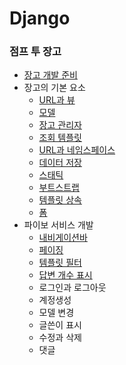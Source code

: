 # Django



### 점프 투 장고

- [장고 개발 준비](https://github.com/p-chanmin/TIL/blob/main/Django/%EC%A0%90%ED%94%84%20%ED%88%AC%20%EC%9E%A5%EA%B3%A0/1-00.%20%EC%9E%A5%EA%B3%A0%20%EA%B0%9C%EB%B0%9C%20%EC%A4%80%EB%B9%84.md)
- 장고의 기본 요소
  - [URL과 뷰](https://github.com/p-chanmin/TIL/blob/main/Django/%EC%A0%90%ED%94%84%20%ED%88%AC%20%EC%9E%A5%EA%B3%A0/2-01.%20URL%EA%B3%BC%20%EB%B7%B0.md)
  - [모델](https://github.com/p-chanmin/TIL/blob/main/Django/%EC%A0%90%ED%94%84%20%ED%88%AC%20%EC%9E%A5%EA%B3%A0/2-02.%20%EB%AA%A8%EB%8D%B8.md)
  - [장고 관리자](https://github.com/p-chanmin/TIL/blob/main/Django/%EC%A0%90%ED%94%84%20%ED%88%AC%20%EC%9E%A5%EA%B3%A0/2-03.%20%EC%9E%A5%EA%B3%A0%20%EA%B4%80%EB%A6%AC%EC%9E%90.md)
  - [조회 템플릿](https://github.com/p-chanmin/TIL/blob/main/Django/%EC%A0%90%ED%94%84%20%ED%88%AC%20%EC%9E%A5%EA%B3%A0/2-04.%20%EC%A1%B0%ED%9A%8C%EC%99%80%20%ED%85%9C%ED%94%8C%EB%A6%BF.md)
  - [URL과 네임스페이스](https://github.com/p-chanmin/TIL/blob/main/Django/%EC%A0%90%ED%94%84%20%ED%88%AC%20%EC%9E%A5%EA%B3%A0/2-05.%20URL%EA%B3%BC%20%EB%84%A4%EC%9E%84%EC%8A%A4%ED%8E%98%EC%9D%B4%EC%8A%A4.md)
  - [데이터 저장](https://github.com/p-chanmin/TIL/blob/main/Django/%EC%A0%90%ED%94%84%20%ED%88%AC%20%EC%9E%A5%EA%B3%A0/2-06.%20%EB%8D%B0%EC%9D%B4%ED%84%B0%20%EC%A0%80%EC%9E%A5.md)
  - [스태틱](https://github.com/p-chanmin/TIL/blob/main/Django/%EC%A0%90%ED%94%84%20%ED%88%AC%20%EC%9E%A5%EA%B3%A0/2-07.%20%EC%8A%A4%ED%83%9C%ED%8B%B1.md)
  - [부트스트랩](https://github.com/p-chanmin/TIL/blob/main/Django/%EC%A0%90%ED%94%84%20%ED%88%AC%20%EC%9E%A5%EA%B3%A0/2-08.%20%EB%B6%80%ED%8A%B8%EC%8A%A4%ED%8A%B8%EB%9E%A9.md)
  - [템플릿 상속](https://github.com/p-chanmin/TIL/blob/main/Django/%EC%A0%90%ED%94%84%20%ED%88%AC%20%EC%9E%A5%EA%B3%A0/2-09.%20%ED%85%9C%ED%94%8C%EB%A6%BF%20%EC%83%81%EC%86%8D.md)
  - [폼](https://github.com/p-chanmin/TIL/blob/main/Django/%EC%A0%90%ED%94%84%20%ED%88%AC%20%EC%9E%A5%EA%B3%A0/2-10.%20%ED%8F%BC.md)
- 파이보 서비스 개발
  - [내비게이션바](https://github.com/p-chanmin/TIL/blob/main/Django/%EC%A0%90%ED%94%84%20%ED%88%AC%20%EC%9E%A5%EA%B3%A0/3-01.%20%EB%82%B4%EB%B9%84%EA%B2%8C%EC%9D%B4%EC%85%98%EB%B0%94.md)
  - [페이징](https://github.com/p-chanmin/TIL/blob/main/Django/%EC%A0%90%ED%94%84%20%ED%88%AC%20%EC%9E%A5%EA%B3%A0/3-02.%20%ED%8E%98%EC%9D%B4%EC%A7%95.md)
  - [템플릿 필터](https://github.com/p-chanmin/TIL/blob/main/Django/%EC%A0%90%ED%94%84%20%ED%88%AC%20%EC%9E%A5%EA%B3%A0/3-03.%20%ED%85%9C%ED%94%8C%EB%A6%BF%20%ED%95%84%ED%84%B0.md)
  - [답변 개수 표시](https://github.com/p-chanmin/TIL/blob/main/Django/%EC%A0%90%ED%94%84%20%ED%88%AC%20%EC%9E%A5%EA%B3%A0/3-04.%20%EB%8B%B5%EB%B3%80%20%EA%B0%9C%EC%88%98%20%ED%91%9C%EC%8B%9C.md)
  - 로그인과 로그아웃
  - 계정생성
  - 모델 변경
  - 글쓴이 표시
  - 수정과 삭제
  - 댓글